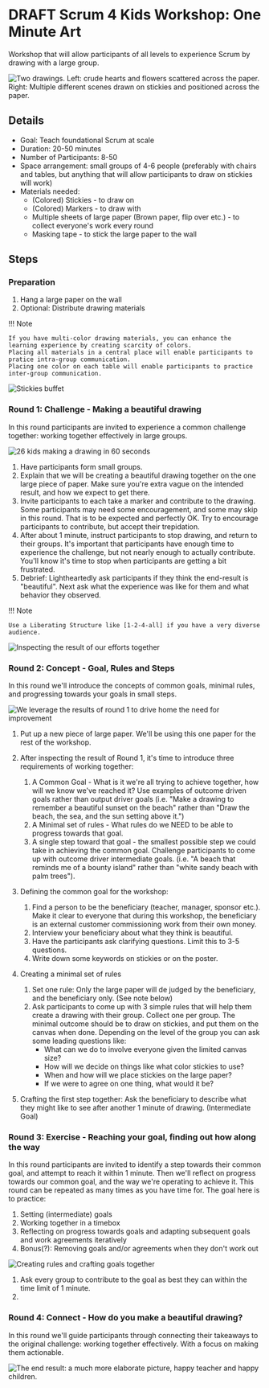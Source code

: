 # DRAFT Scrum 4 Kids Workshop: One Minute Art

Workshop that will allow participants of all levels to experience Scrum by drawing with a large group.

![Two drawings. Left: crude hearts and flowers scattered across the paper. Right: Multiple different scenes drawn on stickies and positioned across the paper.](images/End-result.jpg)

## Details

* Goal: Teach foundational Scrum at scale
* Duration: 20-50 minutes
* Number of Participants: 8-50
* Space arrangement: small groups of 4-6 people (preferably with chairs and tables, but anything that will allow participants to draw on stickies will work)
* Materials needed:
  * (Colored) Stickies - to draw on
  * (Colored) Markers - to draw with
  * Multiple sheets of large paper (Brown paper, flip over etc.) - to collect everyone's work every round
  * Masking tape - to stick the large paper to the wall

## Steps

### Preparation

1. Hang a large paper on the wall
2. Optional: Distribute drawing materials

!!! Note

    If you have multi-color drawing materials, you can enhance the learning experience by creating scarcity of colors.
    Placing all materials in a central place will enable participants to pratice intra-group communication.
    Placing one color on each table will enable participants to practice inter-group communication.

![Stickies buffet](images/Preparation%20-%20materials.jpg)

### Round 1: Challenge - Making a beautiful drawing

In this round participants are invited to experience a common challenge together: working together effectively in large groups.

![26 kids making a drawing in 60 seconds](images/Round%201%20-%20draw%20something%20nice.jpg)

1. Have participants form small groups.
1. Explain that we will be creating a beautiful drawing together on the one large piece of paper. Make sure you're extra vague on the intended result, and how we expect to get there.
1. Invite participants to each take a marker and contribute to the drawing. Some participants may need some encouragement, and some may skip in this round. That is to be expected and perfectly OK. Try to encourage participants to contribute, but accept their trepidation.
1. After about 1 minute, instruct participants to stop drawing, and return to their groups. It's important that participants have enough time to experience the challenge, but not nearly enough to actually contribute. You'll know it's time to stop when participants are getting a bit frustrated.
1. Debrief: Lightheartedly ask participants if they think the end-result is "beautiful". Next ask what the experience was like for them and what behavior they observed.

!!! Note

    Use a Liberating Structure like [1-2-4-all] if you have a very diverse audience.

![Inspecting the result of our efforts together](images/Round%201%20-%20inspecting%20results.jpg)

### Round 2: Concept - Goal, Rules and Steps

In this round we'll introduce the concepts of common goals, minimal rules, and progressing towards your goals in small steps.

![We leverage the results of round 1 to drive home the need for improvement](images/Round%202%20-%20concept.jpg)

1. Put up a new piece of large paper. We'll be using this one paper for the rest of the workshop.
1. After inspecting the result of Round 1, it's time to introduce three requirements of working together:

   1. A Common Goal - What is it we're all trying to achieve together, how will we know we've reached it? Use examples of outcome driven goals rather than output driver goals (i.e. "Make a drawing to remember a beautiful sunset on the beach" rather than "Draw the beach, the sea, and the sun setting above it.")
   1. A Minimal set of rules - What rules do we NEED to be able to progress towards that goal.
   1. A single step toward that goal - the smallest possible step we could take in achieving the common goal. Challenge participants to come up with outcome driver intermediate goals. (i.e. "A beach that reminds me of a bounty island" rather than "white sandy beach with palm trees").
1. Defining the common goal for the workshop:
   1. Find a person to be the beneficiary (teacher, manager, sponsor etc.). Make it clear to everyone that during this workshop, the beneficiary is an external customer commissioning work from their own money.
   1. Interview your beneficiary about what they think is beautiful.
   1. Have the participants ask clarifying questions. Limit this to 3-5 questions.
   1. Write down some keywords on stickies or on the poster.
1. Creating a minimal set of rules
   1. Set one rule: Only the large paper will de judged by the beneficiary, and the beneficiary only. (See note below)
   1. Ask participants to come up with 3 simple rules that will help them create a drawing with their group. Collect one per group. The minimal outcome should be to draw on stickies, and put them on the canvas when done. Depending on the level of the group you can ask some leading questions like:
      * What can we do to involve everyone given the limited canvas size?
      * How will we decide on things like what color stickies to use?
      * When and how will we place stickies on the large paper?
      * If we were to agree on one thing, what would it be?
1. Crafting the first step together: Ask the beneficiary to describe what they might like to see after another 1 minute of drawing. (Intermediate Goal)

### Round 3: Exercise - Reaching your goal, finding out how along the way

In this round participants are invited to identify a step towards their common goal, and attempt to reach it within 1 minute.
Then we'll reflect on progress towards our common goal, and the way we're operating to achieve it.
This round can be repeated as many times as you have time for.
The goal here is to practice:

1. Setting (intermediate) goals
1. Working together in a timebox
1. Reflecting on progress towards goals and adapting subsequent goals and work agreements iteratively
1. Bonus(?): Removing goals and/or agreements when they don't work out

![Creating rules and crafting goals together](images/Round%203%20-%20Instruction.jpg)

1. Ask every group to contribute to the goal as best they can within the time limit of 1 minute.
1. 

### Round 4: Connect - How do you make a beautiful drawing?

In this round we'll guide participants through connecting their takeaways to the original challenge: working together effectively. With a focus on making them actionable.

![The end result: a much more elaborate picture, happy teacher and happy children.](images/Round%204%20-%20End%20result.jpg)

[1-2-4-all]: https://www.liberatingstructures.com/1-1-2-4-all/
